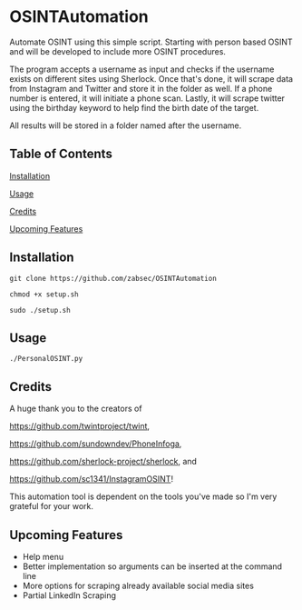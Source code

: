 # OSINTAutomation

Automate OSINT using this simple script. Starting with person based OSINT and will be developed to include more OSINT procedures.

The program accepts a username as input and checks if the username exists on different sites using Sherlock. Once that's done, it will scrape data from Instagram
and Twitter and store it in the folder as well. If a phone number is entered, it will initiate a phone scan. Lastly, it will scrape twitter using the birthday 
keyword to help find the birth date of the target.

All results will be stored in a folder named after the username. 


## Table of Contents
[Installation](#Installation)

[Usage](#Usage)

[Credits](#Credits)

[Upcoming Features](#Upcoming_Features)

## Installation
`git clone https://github.com/zabsec/OSINTAutomation`

`chmod +x setup.sh`

`sudo ./setup.sh`


## Usage

`./PersonalOSINT.py`

## Credits
A huge thank you to the creators of 

  https://github.com/twintproject/twint,
  
  https://github.com/sundowndev/PhoneInfoga,
  
  https://github.com/sherlock-project/sherlock, and
  
  https://github.com/sc1341/InstagramOSINT!
  
This automation tool is dependent on the tools you've made so I'm very grateful for your work. 

 
##  Upcoming Features
- Help menu
- Better implementation so arguments can be inserted at the command line
- More options for scraping already available social media sites
- Partial LinkedIn Scraping
